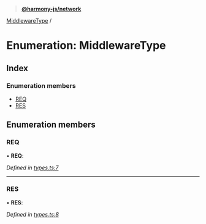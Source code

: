 > **[@harmony-js/network](../README.md)**

[MiddlewareType](middlewaretype.md) /

# Enumeration: MiddlewareType

## Index

### Enumeration members

* [REQ](middlewaretype.md#req)
* [RES](middlewaretype.md#res)

## Enumeration members

###  REQ

• **REQ**:

*Defined in [types.ts:7](https://github.com/harmony-one/sdk/blob/3ec028a/packages/harmony-network/src/types.ts#L7)*

___

###  RES

• **RES**:

*Defined in [types.ts:8](https://github.com/harmony-one/sdk/blob/3ec028a/packages/harmony-network/src/types.ts#L8)*